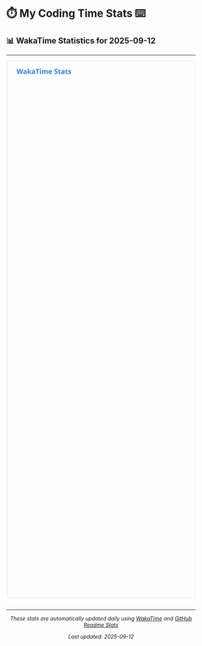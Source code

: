 # ⏱️ My Coding Time Stats ⌨️

## 📊 WakaTime Statistics for 2025-09-12

---

<div align="center">

<img src="./images/wakatime-stats-2025-09-12.svg" alt="WakaTime Stats" width="500">

</div>

---

<div align="center">

*These stats are automatically updated daily using [WakaTime](https://wakatime.com) and [GitHub Readme Stats](https://github.com/anuraghazra/github-readme-stats)*

*Last updated: 2025-09-12*
</div>
